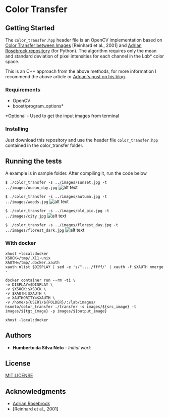 # Color Transfer

## Getting Started

The `color_transfer.hpp` header file is an OpenCV implementation based on [Color Transfer
between Images](http://ieeexplore.ieee.org/document/946629/) [Reinhard et al., 2001] and [Adrian Rosebrock repository](https://github.com/jrosebr1/color_transfer) (for Python). The algorithm requires only the mean and standard deviation of pixel intensities for each channel in the L*a*b* color space.

This is an C++ approach from the above methods, for more information I recommend the above article or [Adrian's post on his blog](http://www.pyimagesearch.com/2014/06/30/super-fast-color-transfer-images/).


### Requirements

* OpenCV
* boost/program_options*

*Optional - Used to get the input images from terminal


### Installing

Just download this repository and use the header file `color_transfer.hpp` contained in the color_transfer folder.


## Running the tests

A example is in sample folder. After compiling it, run the code below

<code>$ ./color_transfer -s ../images/sunset.jpg -t ../images/ocean_day.jpg</code>
![alt text](https://github.com/Humberto-Neto/color_transfer/blob/master/docs/images/Results.png)

<code>$ ./color_transfer -s ../images/autumn.jpg -t ../images/woods.jpg</code>
![alt text](https://github.com/Humberto-Neto/color_transfer/blob/master/docs/images/Results2.png)

<code>$ ./color_transfer -s ../images/old_pic.jpg -t ../images/city.jpg</code>
![alt text](https://github.com/Humberto-Neto/color_transfer/blob/master/docs/images/Results3.png)

<code>$ ./color_transfer -s ../images/florest_day.jpg -t ../images/florest_dark.jpg</code>
![alt text](https://github.com/Humberto-Neto/color_transfer/blob/master/docs/images/Results4.png)

### With docker

```
xhost +local:docker
XSOCK=/tmp/.X11-unix
XAUTH=/tmp/.docker.xauth
xauth nlist $DISPLAY | sed -e 's/^..../ffff/' | xauth -f $XAUTH nmerge -

docker container run --rm -ti \
-e DISPLAY=$DISPLAY \
-v $XSOCK:$XSOCK \
-v $XAUTH:$XAUTH \
-e XAUTHORITY=$XAUTH \
-v /home/${USER}/${FOLDER}/:/lab/images/ 
hsneto/color_transfer ./transfer -s images/${src_image} -t images/${tgt_image} -p images/${output_image}

xhost -local:docker
```

## Authors

* **Humberto da Silva Neto** - *Initial work*

## License

[MIT LICENSE](https://github.com/hsneto/color_transfer/blob/master/LICENSE)


## Acknowledgments

* [Adrian Rosebrock](https://github.com/jrosebr1)
* [Reinhard et al., 2001]

